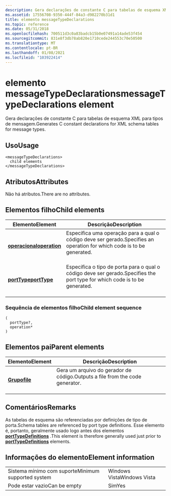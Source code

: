 ```yaml
---
description: Gera declarações de constante C para tabelas de esquema XML para tipos de mensagem.
ms.assetid: 17556708-9350-444f-84a3-d982270b31d1
title: elemento messageTypeDeclarations
ms.topic: reference
ms.date: 05/31/2018
ms.openlocfilehash: 700511d3c0a83badcb15b0e07491a14ade53f454
ms.sourcegitcommit: 831e8f3db78ab820e1710cede244553c70e50500
ms.translationtype: MT
ms.contentlocale: pt-BR
ms.lasthandoff: 01/08/2021
ms.locfileid: "103922414"
---
```

# <a name="messagetypedeclarations-element"></a><span data-ttu-id="81612-103">elemento messageTypeDeclarations</span><span class="sxs-lookup"><span data-stu-id="81612-103">messageTypeDeclarations element</span></span>

<span data-ttu-id="81612-104">Gera declarações de constante C para tabelas de esquema XML para tipos de mensagem.</span><span class="sxs-lookup"><span data-stu-id="81612-104">Generates C constant declarations for XML schema tables for message types.</span></span>

## <a name="usage"></a><span data-ttu-id="81612-105">Uso</span><span class="sxs-lookup"><span data-stu-id="81612-105">Usage</span></span>

``` syntax
<messageTypeDeclarations>
  child elements
</messageTypeDeclarations>
```

## <a name="attributes"></a><span data-ttu-id="81612-106">Atributos</span><span class="sxs-lookup"><span data-stu-id="81612-106">Attributes</span></span>

<span data-ttu-id="81612-107">Não há atributos.</span><span class="sxs-lookup"><span data-stu-id="81612-107">There are no attributes.</span></span>

## <a name="child-elements"></a><span data-ttu-id="81612-108">Elementos filho</span><span class="sxs-lookup"><span data-stu-id="81612-108">Child elements</span></span>



| <span data-ttu-id="81612-109">Elemento</span><span class="sxs-lookup"><span data-stu-id="81612-109">Element</span></span>                                   | <span data-ttu-id="81612-110">Descrição</span><span class="sxs-lookup"><span data-stu-id="81612-110">Description</span></span>                                                                       |
|-------------------------------------------|-----------------------------------------------------------------------------------|
| [<span data-ttu-id="81612-111">**operacional**</span><span class="sxs-lookup"><span data-stu-id="81612-111">**operation**</span></span>](operation.md)<br/> | <span data-ttu-id="81612-112">Especifica uma operação para a qual o código deve ser gerado.</span><span class="sxs-lookup"><span data-stu-id="81612-112">Specifies an operation for which code is to be generated.</span></span><br/> <br/>  |
| [<span data-ttu-id="81612-113">**portType**</span><span class="sxs-lookup"><span data-stu-id="81612-113">**portType**</span></span>](porttype.md)<br/>   | <span data-ttu-id="81612-114">Especifica o tipo de porta para o qual o código deve ser gerado.</span><span class="sxs-lookup"><span data-stu-id="81612-114">Specifies the port type for which code is to be generated.</span></span><br/> <br/> |



### <a name="child-element-sequence"></a><span data-ttu-id="81612-115">Sequência de elementos filho</span><span class="sxs-lookup"><span data-stu-id="81612-115">Child element sequence</span></span>

``` syntax
(
  portType?, 
  operation*
)
```

## <a name="parent-elements"></a><span data-ttu-id="81612-116">Elementos pai</span><span class="sxs-lookup"><span data-stu-id="81612-116">Parent elements</span></span>



| <span data-ttu-id="81612-117">Elemento</span><span class="sxs-lookup"><span data-stu-id="81612-117">Element</span></span>                         | <span data-ttu-id="81612-118">Descrição</span><span class="sxs-lookup"><span data-stu-id="81612-118">Description</span></span>                                                    |
|---------------------------------|----------------------------------------------------------------|
| [<span data-ttu-id="81612-119">**Grupo**</span><span class="sxs-lookup"><span data-stu-id="81612-119">**file**</span></span>](file.md)<br/> | <span data-ttu-id="81612-120">Gera um arquivo do gerador de código.</span><span class="sxs-lookup"><span data-stu-id="81612-120">Outputs a file from the code generator.</span></span><br/> <br/> |



## <a name="remarks"></a><span data-ttu-id="81612-121">Comentários</span><span class="sxs-lookup"><span data-stu-id="81612-121">Remarks</span></span>

<span data-ttu-id="81612-122">As tabelas de esquema são referenciadas por definições de tipo de porta.</span><span class="sxs-lookup"><span data-stu-id="81612-122">Schema tables are referenced by port type definitions.</span></span> <span data-ttu-id="81612-123">Esse elemento é, portanto, geralmente usado logo antes dos elementos [**portTypeDefinitions**](porttypedefinitions.md) .</span><span class="sxs-lookup"><span data-stu-id="81612-123">This element is therefore generally used just prior to [**portTypeDefinitions**](porttypedefinitions.md) elements.</span></span>

## <a name="element-information"></a><span data-ttu-id="81612-124">Informações do elemento</span><span class="sxs-lookup"><span data-stu-id="81612-124">Element information</span></span>



|                                     |               |
|-------------------------------------|---------------|
| <span data-ttu-id="81612-125">Sistema mínimo com suporte</span><span class="sxs-lookup"><span data-stu-id="81612-125">Minimum supported system</span></span><br/> | <span data-ttu-id="81612-126">Windows Vista</span><span class="sxs-lookup"><span data-stu-id="81612-126">Windows Vista</span></span> |
| <span data-ttu-id="81612-127">Pode estar vazio</span><span class="sxs-lookup"><span data-stu-id="81612-127">Can be empty</span></span>                        | <span data-ttu-id="81612-128">Sim</span><span class="sxs-lookup"><span data-stu-id="81612-128">Yes</span></span>           |



 

 




